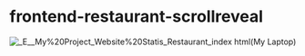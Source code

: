 # frontend-restaurant-scrollreveal
![_E__My%20Project_Website%20Statis_Restaurant_index html(My Laptop)](https://user-images.githubusercontent.com/48272039/139173215-47e34749-7c2b-4274-8aa2-7c245bc76362.png)

